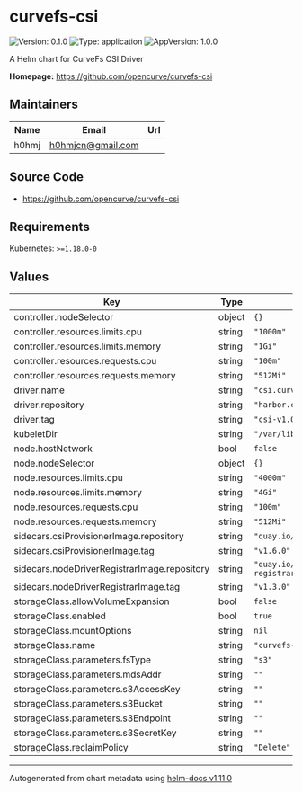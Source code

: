 # curvefs-csi

![Version: 0.1.0](https://img.shields.io/badge/Version-0.1.0-informational?style=flat-square) ![Type: application](https://img.shields.io/badge/Type-application-informational?style=flat-square) ![AppVersion: 1.0.0](https://img.shields.io/badge/AppVersion-1.0.0-informational?style=flat-square)

A Helm chart for CurveFs CSI Driver

**Homepage:** <https://github.com/opencurve/curvefs-csi>

## Maintainers

| Name | Email | Url |
| ---- | ------ | --- |
| h0hmj | <h0hmjcn@gmail.com> |  |

## Source Code

* <https://github.com/opencurve/curvefs-csi>

## Requirements

Kubernetes: `>=1.18.0-0`

## Values

| Key | Type | Default | Description |
|-----|------|---------|-------------|
| controller.nodeSelector | object | `{}` |  |
| controller.resources.limits.cpu | string | `"1000m"` |  |
| controller.resources.limits.memory | string | `"1Gi"` |  |
| controller.resources.requests.cpu | string | `"100m"` |  |
| controller.resources.requests.memory | string | `"512Mi"` |  |
| driver.name | string | `"csi.curvefs.com"` |  |
| driver.repository | string | `"harbor.cloud.netease.com/curve/curvefs"` |  |
| driver.tag | string | `"csi-v1.0.0"` |  |
| kubeletDir | string | `"/var/lib/kubelet"` |  |
| node.hostNetwork | bool | `false` |  |
| node.nodeSelector | object | `{}` |  |
| node.resources.limits.cpu | string | `"4000m"` |  |
| node.resources.limits.memory | string | `"4Gi"` |  |
| node.resources.requests.cpu | string | `"100m"` |  |
| node.resources.requests.memory | string | `"512Mi"` |  |
| sidecars.csiProvisionerImage.repository | string | `"quay.io/k8scsi/csi-provisioner"` |  |
| sidecars.csiProvisionerImage.tag | string | `"v1.6.0"` |  |
| sidecars.nodeDriverRegistrarImage.repository | string | `"quay.io/k8scsi/csi-node-driver-registrar"` |  |
| sidecars.nodeDriverRegistrarImage.tag | string | `"v1.3.0"` |  |
| storageClass.allowVolumeExpansion | bool | `false` |  |
| storageClass.enabled | bool | `true` |  |
| storageClass.mountOptions | string | `nil` |  |
| storageClass.name | string | `"curvefs-cs"` |  |
| storageClass.parameters.fsType | string | `"s3"` |  |
| storageClass.parameters.mdsAddr | string | `""` |  |
| storageClass.parameters.s3AccessKey | string | `""` |  |
| storageClass.parameters.s3Bucket | string | `""` |  |
| storageClass.parameters.s3Endpoint | string | `""` |  |
| storageClass.parameters.s3SecretKey | string | `""` |  |
| storageClass.reclaimPolicy | string | `"Delete"` |  |

----------------------------------------------
Autogenerated from chart metadata using [helm-docs v1.11.0](https://github.com/norwoodj/helm-docs/releases/v1.11.0)
